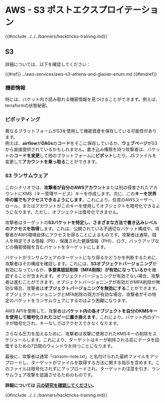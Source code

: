 # AWS - S3 ポストエクスプロイテーション

{{#include ../../../banners/hacktricks-training.md}}

## S3

詳細については、以下を確認してください：

{{#ref}}
../aws-services/aws-s3-athena-and-glacier-enum.md
{{#endref}}

### 機密情報

時には、バケット内で読み取れる機密情報を見つけることができます。例えば、terraformの状態秘密。

### ピボッティング

異なるプラットフォームがS3を使用して機密資産を保存している可能性があります。\
例えば、**airflow**が**DAGs**の**コード**をそこに保存しているか、**ウェブページ**がS3から直接提供されているかもしれません。書き込み権限を持つ攻撃者は、バケットの**コードを変更**して他のプラットフォームに**ピボット**したり、JSファイルを変更して**アカウントを乗っ取る**ことができます。

### S3 ランサムウェア

このシナリオでは、**攻撃者が自分のAWSアカウント**または別の侵害されたアカウントにKMS（キー管理サービス）キーを作成します。次に、この**キーを世界中の誰でもアクセスできるようにします**。これにより、任意のAWSユーザー、ロール、またはアカウントがこのキーを使用してオブジェクトを暗号化できるようになります。ただし、オブジェクトは復号化できません。

攻撃者はターゲットの**S3バケットを特定し、さまざまな方法で書き込みレベルのアクセスを取得**します。これは、公開されている不適切なバケット構成や、攻撃者がAWS環境自体にアクセスを得ることによるものです。攻撃者は通常、個人を特定できる情報（PII）、保護された健康情報（PHI）、ログ、バックアップなどの機密情報を含むバケットをターゲットにします。

バケットがランサムウェアのターゲットになり得るかどうかを判断するために、攻撃者はその構成を確認します。これには、**S3オブジェクトバージョニング**が有効になっているか、**多要素認証削除（MFA削除）が有効になっているか**を確認することが含まれます。オブジェクトバージョニングが有効でない場合、攻撃者は進むことができます。オブジェクトバージョニングが有効だがMFA削除が無効な場合、攻撃者は**オブジェクトバージョニングを無効にする**ことができます。オブジェクトバージョニングとMFA削除の両方が有効な場合、攻撃者がその特定のバケットをランサムウェアにするのはより困難になります。

AWS APIを使用して、攻撃者は**バケット内の各オブジェクトを自分のKMSキーを使用して暗号化されたコピーに置き換えます**。これにより、バケット内のデータが暗号化され、キーなしではアクセスできなくなります。

さらなる圧力を加えるために、攻撃者は攻撃に使用されたKMSキーの削除をスケジュールします。これにより、ターゲットはキーが削除される前にデータを回復するための7日間のウィンドウを持つことになります。

最後に、攻撃者は通常「ransom-note.txt」と名付けられた最終ファイルをアップロードし、ターゲットがファイルを取得する方法に関する指示を含めます。このファイルは暗号化されずにアップロードされ、ターゲットの注意を引き、ランサムウェア攻撃を認識させるためのものです。

**詳細については** [**元の研究を確認してください**](https://rhinosecuritylabs.com/aws/s3-ransomware-part-1-attack-vector/)**。**

{{#include ../../../banners/hacktricks-training.md}}
